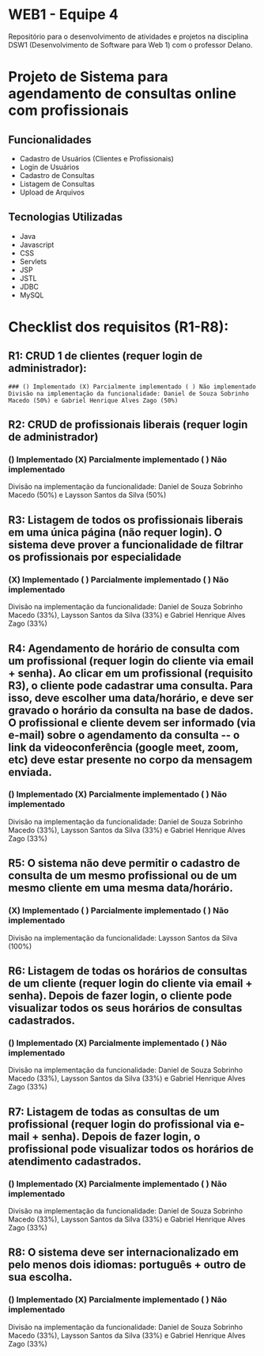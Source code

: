 # WEB1 - Equipe 4
Repositório para o desenvolvimento de atividades e projetos na disciplina DSW1 (Desenvolvimento de Software para Web 1) com o professor Delano.

# Projeto de Sistema para agendamento de consultas online com profissionais

## Funcionalidades
- Cadastro de Usuários (Clientes e Profissionais)
- Login de Usuários
- Cadastro de Consultas
- Listagem de Consultas
- Upload de Arquivos
  
## Tecnologias Utilizadas
- Java
- Javascript
- CSS
- Servlets
- JSP
- JSTL
- JDBC
- MySQL
  
# Checklist dos requisitos (R1-R8):

## R1: CRUD 1 de clientes (requer login de administrador):
```
### () Implementado (X) Parcialmente implementado ( ) Não implementado
Divisão na implementação da funcionalidade: Daniel de Souza Sobrinho Macedo (50%) e Gabriel Henrique Alves Zago (50%)
```
## R2: CRUD de profissionais liberais (requer login de administrador)
### () Implementado (X) Parcialmente implementado ( ) Não implementado
Divisão na implementação da funcionalidade: Daniel de Souza Sobrinho Macedo (50%) e Laysson Santos da Silva (50%)
## R3: Listagem de todos os profissionais liberais em uma única página (não requer login). O sistema deve prover a funcionalidade de filtrar os profissionais por especialidade
### (X) Implementado ( ) Parcialmente implementado ( ) Não implementado
Divisão na implementação da funcionalidade: Daniel de Souza Sobrinho Macedo (33%), Laysson Santos da Silva (33%) e Gabriel Henrique Alves Zago (33%)
## R4: Agendamento de horário de consulta com um profissional (requer login do cliente via email + senha). Ao clicar em um profissional (requisito R3), o cliente pode cadastrar uma consulta. Para isso, deve escolher uma data/horário, e deve ser gravado o horário da consulta na base de dados. O profissional e cliente devem ser informado (via e-mail) sobre o agendamento da consulta -- o link da videoconferência (google meet, zoom, etc) deve estar presente no corpo da mensagem enviada.
### () Implementado (X) Parcialmente implementado ( ) Não implementado
Divisão na implementação da funcionalidade: Daniel de Souza Sobrinho Macedo (33%), Laysson Santos da Silva (33%) e Gabriel Henrique Alves Zago (33%)
## R5: O sistema não deve permitir o cadastro de consulta de um mesmo profissional ou de um mesmo cliente em uma mesma data/horário.
### (X) Implementado ( ) Parcialmente implementado ( ) Não implementado
Divisão na implementação da funcionalidade: Laysson Santos da Silva (100%) 
## R6: Listagem de todas os horários de consultas de um cliente (requer login do cliente via email + senha). Depois de fazer login, o cliente pode visualizar todos os seus horários de consultas cadastrados.
### () Implementado (X) Parcialmente implementado ( ) Não implementado
Divisão na implementação da funcionalidade: Daniel de Souza Sobrinho Macedo (33%), Laysson Santos da Silva (33%) e Gabriel Henrique Alves Zago (33%)
## R7: Listagem de todas as consultas de um profissional (requer login do profissional via e-mail + senha). Depois de fazer login, o profissional pode visualizar todos os horários de atendimento cadastrados.
### () Implementado (X) Parcialmente implementado ( ) Não implementado
Divisão na implementação da funcionalidade: Daniel de Souza Sobrinho Macedo (33%), Laysson Santos da Silva (33%) e Gabriel Henrique Alves Zago (33%)
## R8: O sistema deve ser internacionalizado em pelo menos dois idiomas: português + outro de sua escolha.
### () Implementado (X) Parcialmente implementado ( ) Não implementado
Divisão na implementação da funcionalidade: Daniel de Souza Sobrinho Macedo (33%), Laysson Santos da Silva (33%) e Gabriel Henrique Alves Zago (33%)

